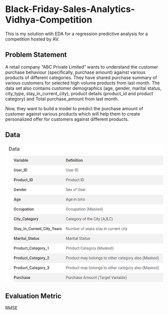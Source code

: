 # Black-Friday-Sales-Analytics-Vidhya-Competition
This is my solution wtih EDA for a regression predictive analysis for a competition hosted by AV.
## Problem Statement
A retail company “ABC Private Limited” wants to understand the customer purchase behaviour (specifically, purchase amount) against various products of different categories. They have shared purchase summary of various customers for selected high volume products from last month.
The data set also contains customer demographics (age, gender, marital status, city_type, stay_in_current_city), product details (product_id and product category) and Total purchase_amount from last month.

Now, they want to build a model to predict the purchase amount of customer against various products which will help them to create personalized offer for customers against different products.

## Data
![Data](/Data%20description.png)

## Evaluation Metric
RMSE
